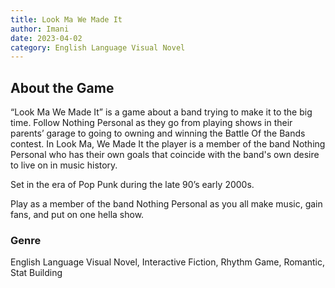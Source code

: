 ```yaml
---
title: Look Ma We Made It
author: Imani
date: 2023-04-02
category: English Language Visual Novel
---
```


## About the Game
“Look Ma We Made It” is a game about a band trying to make it to the big time. Follow Nothing Personal as they go from playing shows in their parents’ garage to going to owning and winning the Battle Of the Bands contest.  In Look Ma, We Made It the player is a member of the band Nothing Personal who has their own goals that coincide with the band's own desire to live on in music history. 

Set in the era of Pop Punk during the late 90’s early 2000s. 

Play as a member of the band Nothing Personal as you all make music, gain fans, and put on one hella show.
<!-- ### Where to Buy  -->
### Genre 
English Language Visual Novel, Interactive Fiction, Rhythm Game, Romantic, Stat Building
<!-- ### Status
### Updated -->